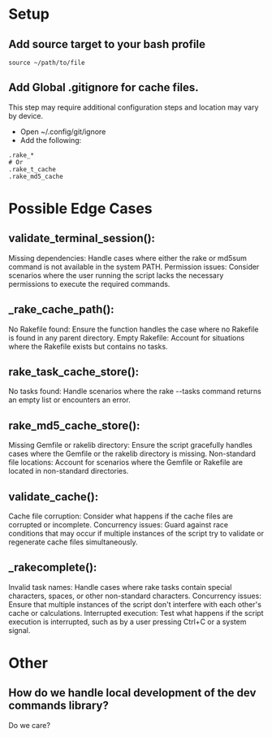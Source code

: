 # Setup

## Add source target to your bash profile
```
source ~/path/to/file
```
## Add Global .gitignore for cache files.
This step may require additional configuration steps and location may vary by device.
* Open ~/.config/git/ignore
* Add the following:
```
.rake_*
# Or
.rake_t_cache
.rake_md5_cache
```

# Possible Edge Cases
## validate_terminal_session():
Missing dependencies: Handle cases where either the rake or md5sum command is not available in the system PATH.
Permission issues: Consider scenarios where the user running the script lacks the necessary permissions to execute the required commands.
## _rake_cache_path():
No Rakefile found: Ensure the function handles the case where no Rakefile is found in any parent directory.
Empty Rakefile: Account for situations where the Rakefile exists but contains no tasks.
## rake_task_cache_store():
No tasks found: Handle scenarios where the rake --tasks command returns an empty list or encounters an error.
## rake_md5_cache_store():
Missing Gemfile or rakelib directory: Ensure the script gracefully handles cases where the Gemfile or the rakelib directory is missing.
Non-standard file locations: Account for scenarios where the Gemfile or Rakefile are located in non-standard directories.
## validate_cache():
Cache file corruption: Consider what happens if the cache files are corrupted or incomplete.
Concurrency issues: Guard against race conditions that may occur if multiple instances of the script try to validate or regenerate cache files simultaneously.
## _rakecomplete():
Invalid task names: Handle cases where rake tasks contain special characters, spaces, or other non-standard characters.
Concurrency issues: Ensure that multiple instances of the script don't interfere with each other's cache or calculations.
Interrupted execution: Test what happens if the script execution is interrupted, such as by a user pressing Ctrl+C or a system signal.


# Other
## How do we handle local development of the dev commands library?
Do we care?
